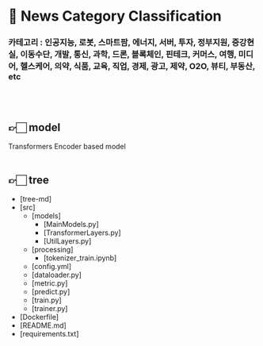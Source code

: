 # 🤖 News Category Classification

### 카테고리 : 인공지능, 로봇, 스마트팜, 에너지, 서버, 투자, 정부지원, 증강현실, 이동수단, 개발, 통신, 과학, 드론, 블록체인, 핀테크, 커머스, 여행, 미디어, 헬스케어, 의약, 식품, 교육, 직업, 경제, 광고, 제약, O2O, 뷰티, 부동산, etc
<br>
<br>

## 👉🏻 model
Transformers Encoder based model
<br>
<br>

## 👉🏻 tree
 * [tree-md]
 * [src]
   * [models]
     * [MainModels.py]
     * [TransformerLayers.py]
     * [UtilLayers.py]
   * [processing]
     * [tokenizer_train.ipynb]
   * [config.yml]
   * [dataloader.py]
   * [metric.py]
   * [predict.py]
   * [train.py]
   * [trainer.py]
 * [Dockerfile]
 * [README.md]
 * [requirements.txt]